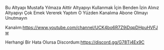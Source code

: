 Bu Altyapı Mustafa Yılmaza Aittir Altyapıyı Kullanmak İçin Benden İzin Alınız Altyapıyı Çok Emek Vererek Yaptım O Yüzden Kanalıma Abone Olmayı Unutmayın

Kanalım:https://www.youtube.com/channel/UCK4bo6R7Z9iDqpDHpuHVFJw

Herhangi Bir Hata Olursa Discordum:https://discord.gg/G78Tj4Ex9C
